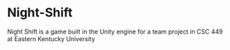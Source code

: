 # Night-Shift
Night Shift is a game built in the Unity engine for a team project in CSC 449 at Eastern Kentucky University
